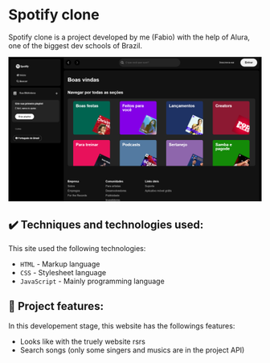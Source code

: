 # Spotify clone

Spotify clone is a project developed by me (Fabio) with the help of Alura, one of the biggest dev schools of Brazil.

![Spotify clone face](image.png)

## ✔️ Techniques and technologies used:

This site used the following technologies:

- `HTML` - Markup language
- `CSS` - Stylesheet language
- `JavaScript` - Mainly programming language

## 🔨 Project features:

In this developement stage, this website has the followings features:

- Looks like with the truely website rsrs
- Search songs (only some singers and musics are in the project API)
